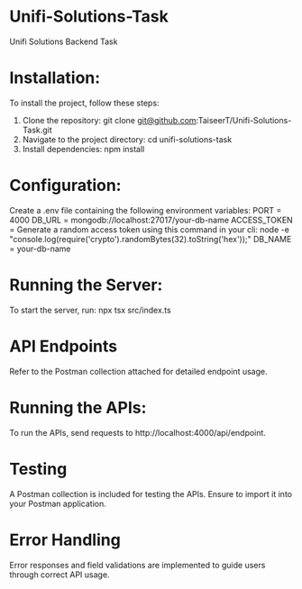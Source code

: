 # Unifi-Solutions-Task
Unifi Solutions Backend Task

# Installation:

To install the project, follow these steps:

1. Clone the repository:
   git clone git@github.com:TaiseerT/Unifi-Solutions-Task.git
2. Navigate to the project directory:
   cd unifi-solutions-task
3. Install dependencies:
   npm install

# Configuration:

Create a .env file containing the following environment variables:
PORT = 4000
DB_URL = mongodb://localhost:27017/your-db-name
ACCESS_TOKEN = Generate a random access token using this command in your cli:
node -e "console.log(require('crypto').randomBytes(32).toString('hex'));"
DB_NAME = your-db-name

# Running the Server:

To start the server, run:
npx tsx src/index.ts

# API Endpoints

Refer to the Postman collection attached for detailed endpoint usage.

# Running the APIs:

To run the APIs, send requests to
http://localhost:4000/api/endpoint.

# Testing

A Postman collection is included for testing the APIs. Ensure to import it into your Postman application.

# Error Handling

Error responses and field validations are implemented to guide users through correct API usage.